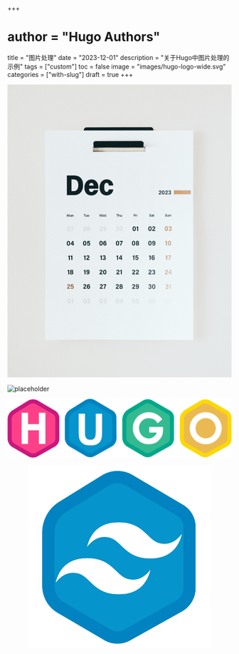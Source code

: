 +++
# author = "Hugo Authors"
title = "图片处理"
date = "2023-12-01"
description = "关于Hugo中图片处理的示例"
tags = ["custom"]
toc = false
image = "images/hugo-logo-wide.svg"
categories = ["with-slug"]
draft = true
+++

![Photo by Behnam Norouzi on Unsplash](./images/behnam-norouzi-_1ok63FFlM4-unsplash.jpg "Photo by Behnam Norouzi on Unsplash")

![placeholder](https://placeholder.co/1024x768/png "Test for external image")

![svg](./images/hugo-logo-wide.svg "Test for svg")

<p align="center" width="100%">
    <img src="./images/logo.png">
</p>
